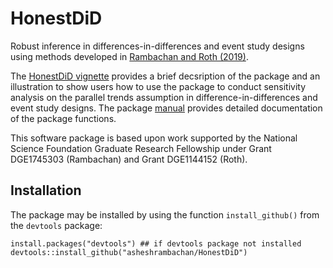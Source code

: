 # HonestDiD

Robust inference in differences-in-differences and event study designs using methods developed in [Rambachan and Roth (2019)](https://scholar.harvard.edu/jroth/publications/Roth_JMP_Honest_Parallel_Trends).

The [HonestDiD vignette](doc/HonestDiD_Example.pdf) provides a brief decsription of the package and 
an illustration to show users how to use the package to conduct sensitivity analysis on the parallel trends assumption 
in difference-in-differences and event study designs. The package [manual](doc/manual.pdf) provides detailed documentation of the package functions.

This software package is based upon work supported by the National Science
Foundation Graduate Research Fellowship under Grant DGE1745303 (Rambachan) and Grant DGE1144152 (Roth). 

## Installation

The package may be installed by using the function `install_github()` from the `devtools` package:

```
install.packages("devtools") ## if devtools package not installed
devtools::install_github("asheshrambachan/HonestDiD")
```
